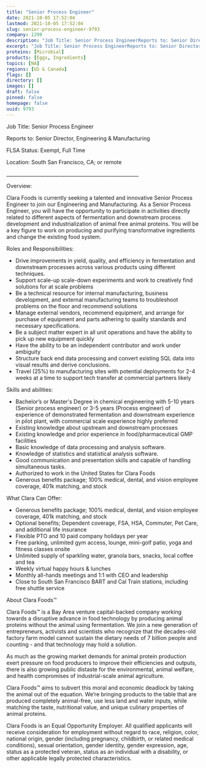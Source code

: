 ```yaml
---
title: "Senior Process Engineer"
date: 2021-10-05 17:52:04
lastmod: 2021-10-05 17:52:04
slug: senior-process-engineer-9793
company: 1299
description: "Job Title: Senior Process EngineerReports to: Senior Director, Engineering & ManufacturingFLSA Status: Exempt, Full TimeLocation: South San Francisco, CA; or remote______________________________________________________Overview:"
excerpt: "Job Title: Senior Process EngineerReports to: Senior Director, Engineering & ManufacturingFLSA Status: Exempt, Full TimeLocation: South San Francisco, CA; or remote______________________________________________________Overview:"
proteins: [Microbial]
products: [Eggs, Ingredients]
topics: [NA]
regions: [US & Canada]
flags: []
directory: []
images: []
draft: false
pinned: false
homepage: false
uuid: 9793
---
```

<p>Job Title: Senior Process Engineer</p>
<p>Reports to: Senior Director, Engineering & Manufacturing</p>
<p>FLSA Status: Exempt, Full Time</p>
<p>Location: South San Francisco, CA; or remote</p>
<p>______________________________________________________</p>
<p>Overview:</p>
<p>Clara Foods is currently seeking a talented and innovative Senior Process Engineer to join our Engineering and Manufacturing. As a Senior Process Engineer, you will have the opportunity to participate in activities directly related to different aspects of fermentation and downstream process development and industrialization of animal free animal proteins. You will be a key figure to work on producing and purifying transformative ingredients and change the existing food system.</p>
<p>Roles and Responsibilities:</p>
<ul>
<li>Drive improvements in yield, quality, and efficiency in fermentation and downstream processes across various products using different techniques.</li>
<li>Support scale-up scale-down experiments and work to creatively find solutions for at scale problems</li>
<li>Be a technical resource for internal manufacturing, business development, and external manufacturing teams to troubleshoot problems on the floor and recommend solutions</li>
<li>Manage external vendors, recommend equipment, and arrange for purchase of equipment and parts adhering to quality standards and necessary specifications.</li>
<li>Be a subject matter expert in all unit operations and have the ability to pick up new equipment quickly</li>
<li>Have the ability to be an independent contributor and work under ambiguity</li>
<li>Structure back end data processing and convert existing SQL data into visual results and derive conclusions.</li>
<li>Travel (25%) to manufacturing sites with potential deployments for 2-4 weeks at a time to support tech transfer at commercial partners likely</li>
</ul>
<p>Skills and abilities:</p>
<ul>
<li>Bachelor’s or Master's Degree in chemical engineering with 5-10 years (Senior process engineer) or 3-5 years (Process engineer) of experience of demonstrated fermentation and downstream experience in pilot plant, with commercial scale experience highly preferred</li>
<li>Existing knowledge about upstream and downstream processes </li>
<li>Existing knowledge and prior experience in food/pharmaceutical GMP facilities</li>
<li>Basic knowledge of data processing and analysis software.</li>
<li>Knowledge of statistics and statistical analysis software. </li>
<li>Good communication and presentation skills and capable of handling simultaneous tasks.</li>
<li>Authorized to work in the United States for Clara Foods</li>
<li>Generous benefits package; 100% medical, dental, and vision employee coverage, 401k matching, and stock</li>
</ul>
<p>What Clara Can Offer:</p>
<ul>
<li>Generous benefits package; 100% medical, dental, and vision employee coverage, 401k matching, and stock</li>
<li>Optional benefits; Dependent coverage, FSA, HSA, Commuter, Pet Care, and additional life insurance</li>
<li>Flexible PTO and 10 paid company holidays per year</li>
<li>Free parking, unlimited gym access, lounge, mini-golf patio, yoga and fitness classes onsite </li>
<li>Unlimited supply of sparkling water, granola bars, snacks, local coffee and tea</li>
<li>Weekly virtual happy hours & lunches</li>
<li>Monthly all-hands meetings and 1:1 with CEO and leadership</li>
<li>Close to South San Francisco BART and Cal Train stations, including free shuttle service</li>
</ul>
<p>About Clara Foods™</p>
<p>Clara Foods™ is a Bay Area venture capital-backed company working towards a disruptive advance in food technology by producing animal proteins without the animal using fermentation. We join a new generation of entrepreneurs, activists and scientists who recognize that the decades-old factory farm model cannot sustain the dietary needs of 7 billion people and counting - and that technology may hold a solution. </p>
<p>As much as the growing market demands for animal protein production exert pressure on food producers to improve their efficiencies and outputs, there is also growing public distaste for the environmental, animal welfare, and health compromises of industrial-scale animal agriculture. </p>
<p>Clara Foods™ aims to subvert this moral and economic deadlock by taking the animal out of the equation. We’re bringing products to the table that are produced completely animal-free, use less land and water inputs, while matching the taste, nutritional value, and unique culinary properties of animal proteins.</p>
<p>Clara Foods is an Equal Opportunity Employer. All qualified applicants will receive consideration for employment without regard to race, religion, color, national origin, gender (including pregnancy, childbirth, or related medical conditions), sexual orientation, gender identity, gender expression, age, status as a protected veteran, status as an individual with a disability, or other applicable legally protected characteristics.</p>
